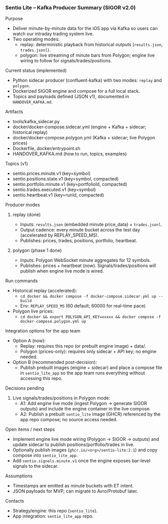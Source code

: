 ### Sentio Lite – Kafka Producer Summary (SIGOR v2.0)

Purpose
- Deliver minute-by-minute data for the iOS app via Kafka so users can watch our intraday trading system live.
- Two operating modes:
  - replay: deterministic playback from historical outputs (`results.json`, `trades.jsonl`).
  - polygon: live streaming of minute bars from Polygon; engine live wiring to follow for signals/trades/positions.

Current status (implemented)
- Python sidecar producer (confluent-kafka) with two modes: `replay` and `polygon`.
- Dockerized SIGOR engine and compose for a full local stack.
- Topics and payloads defined (JSON v1), documented in `HANDOVER_KAFKA.md`.

Artifacts
- tools/kafka_sidecar.py
- docker/docker-compose.sidecar.yml (engine + Kafka + sidecar; historical replay)
- docker/docker-compose.polygon.yml (Kafka + sidecar; live Polygon prices)
- Dockerfile, docker/entrypoint.sh
- HANDOVER_KAFKA.md (how to run, topics, examples)

Topics (v1)
- sentio.prices.minute.v1  (key=symbol)
- sentio.positions.state.v1  (key=symbol, compacted)
- sentio.portfolio.minute.v1  (key=portfolioId, compacted)
- sentio.trades.executed.v1  (key=symbol)
- sentio.heartbeat.v1  (key=runId, compacted)

Producer modes
1) replay (done)
   - Inputs: `results.json` (embedded minute price_data) + `trades.jsonl`.
   - Output cadence: every minute bucket across the test day (accelerated by REPLAY_SPEED_MS).
   - Publishes: prices, trades, positions, portfolio, heartbeat.

2) polygon (phase 1 done)
   - Inputs: Polygon WebSocket minute aggregates for 12 symbols.
   - Publishes: prices + heartbeat (now). Signals/trades/positions will publish when engine live mode is wired.

Run commands
- Historical replay (accelerated):
  - `cd docker && docker compose -f docker-compose.sidecar.yml up --build`
  - Env: `REPLAY_SPEED_MS` (60 default; 60000 for real-time pace)
- Polygon live prices:
  - `cd docker && export POLYGON_API_KEY=xxxxx && docker compose -f docker-compose.polygon.yml up`

Integration options for the app team
- Option A (now):
  - Replay: requires this repo (or prebuilt engine image) + data/.
  - Polygon (prices-only): requires only sidecar + API key; no engine needed.
- Option B (recommended post-decision):
  - Publish prebuilt images (engine + sidecar) and place a compose file in `sentio_lite_app` so the app team runs everything without accessing this repo.

Decisions pending
1) Live signals/trades/positions in Polygon mode:
   - A1: Add engine live mode (ingest Polygon → generate SIGOR outputs) and include the engine container in the live compose.
   - A2: Publish a prebuilt `sentio_lite` image (GHCR) referenced by the app repo compose; no source access needed.

Open items / next steps
- Implement engine live mode wiring (Polygon → SIGOR → outputs) and update sidecar to publish positions/portfolio/trades in live.
- Optionally publish images (`ghcr.io/<org>/sentio-lite:2.1`) and copy compose into `sentio_lite_app`.
- Add `sentio.signals.minute.v1` once the engine exposes bar-level signals to the sidecar.

Assumptions
- Timestamps are emitted as minute buckets with ET intent.
- JSON payloads for MVP; can migrate to Avro/Protobuf later.

Contacts
- Strategy/engine: this repo (`sentio_lite`).
- App integration: `sentio_lite_app` repo.


